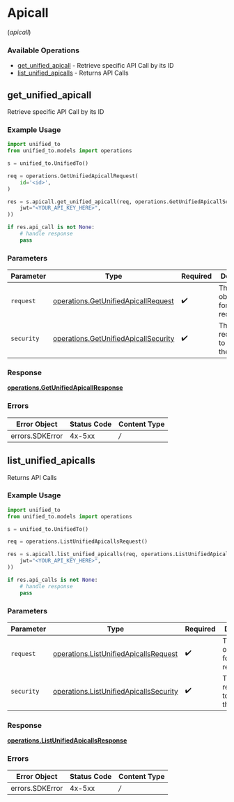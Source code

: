 # Apicall
(*apicall*)

### Available Operations

* [get_unified_apicall](#get_unified_apicall) - Retrieve specific API Call by its ID
* [list_unified_apicalls](#list_unified_apicalls) - Returns API Calls

## get_unified_apicall

Retrieve specific API Call by its ID

### Example Usage

```python
import unified_to
from unified_to.models import operations

s = unified_to.UnifiedTo()

req = operations.GetUnifiedApicallRequest(
    id='<id>',
)

res = s.apicall.get_unified_apicall(req, operations.GetUnifiedApicallSecurity(
    jwt="<YOUR_API_KEY_HERE>",
))

if res.api_call is not None:
    # handle response
    pass
```

### Parameters

| Parameter                                                                                    | Type                                                                                         | Required                                                                                     | Description                                                                                  |
| -------------------------------------------------------------------------------------------- | -------------------------------------------------------------------------------------------- | -------------------------------------------------------------------------------------------- | -------------------------------------------------------------------------------------------- |
| `request`                                                                                    | [operations.GetUnifiedApicallRequest](../../models/operations/getunifiedapicallrequest.md)   | :heavy_check_mark:                                                                           | The request object to use for the request.                                                   |
| `security`                                                                                   | [operations.GetUnifiedApicallSecurity](../../models/operations/getunifiedapicallsecurity.md) | :heavy_check_mark:                                                                           | The security requirements to use for the request.                                            |


### Response

**[operations.GetUnifiedApicallResponse](../../models/operations/getunifiedapicallresponse.md)**
### Errors

| Error Object    | Status Code     | Content Type    |
| --------------- | --------------- | --------------- |
| errors.SDKError | 4x-5xx          | */*             |

## list_unified_apicalls

Returns API Calls

### Example Usage

```python
import unified_to
from unified_to.models import operations

s = unified_to.UnifiedTo()

req = operations.ListUnifiedApicallsRequest()

res = s.apicall.list_unified_apicalls(req, operations.ListUnifiedApicallsSecurity(
    jwt="<YOUR_API_KEY_HERE>",
))

if res.api_calls is not None:
    # handle response
    pass
```

### Parameters

| Parameter                                                                                        | Type                                                                                             | Required                                                                                         | Description                                                                                      |
| ------------------------------------------------------------------------------------------------ | ------------------------------------------------------------------------------------------------ | ------------------------------------------------------------------------------------------------ | ------------------------------------------------------------------------------------------------ |
| `request`                                                                                        | [operations.ListUnifiedApicallsRequest](../../models/operations/listunifiedapicallsrequest.md)   | :heavy_check_mark:                                                                               | The request object to use for the request.                                                       |
| `security`                                                                                       | [operations.ListUnifiedApicallsSecurity](../../models/operations/listunifiedapicallssecurity.md) | :heavy_check_mark:                                                                               | The security requirements to use for the request.                                                |


### Response

**[operations.ListUnifiedApicallsResponse](../../models/operations/listunifiedapicallsresponse.md)**
### Errors

| Error Object    | Status Code     | Content Type    |
| --------------- | --------------- | --------------- |
| errors.SDKError | 4x-5xx          | */*             |

